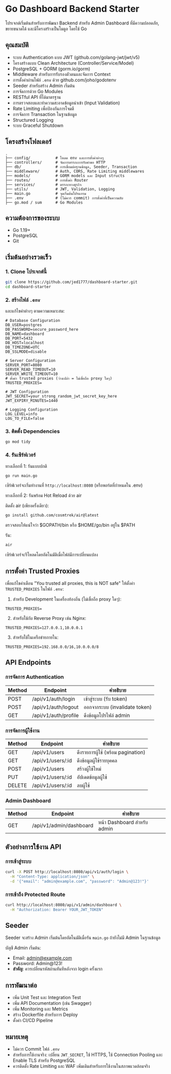 # Go Dashboard Backend Starter

โปรเจกต์เริ่มต้นสำหรับการพัฒนา Backend สำหรับ Admin Dashboard ที่มีความปลอดภัย, ขยายขนาดได้ และมีโครงสร้างเป็นโมดูล โดยใช้ Go

## คุณสมบัติ
- ระบบ Authentication แบบ JWT (github.com/golang-jwt/jwt/v5)
- โครงสร้างแบบ Clean Architecture (Controller/Service/Model)
- PostgreSQL + GORM (gorm.io/gorm)
- Middleware สำหรับการรับรองตัวตนและจัดการ Context
- การตั้งค่าผ่านไฟล์ `.env` ด้วย github.com/joho/godotenv
- Seeder สำหรับสร้าง Admin เริ่มต้น
- การจัดการด้วย Go Modules
- RESTful API ที่ได้มาตรฐาน
- การตรวจสอบและทำความสะอาดข้อมูลนำเข้า (Input Validation)
- Rate Limiting เพื่อป้องกันการโจมตี
- การจัดการ Transaction ในฐานข้อมูล
- Structured Logging
- ระบบ Graceful Shutdown

## โครงสร้างโฟลเดอร์
```
.
├── config/           # โหลด env และการตั้งค่าต่างๆ
├── controllers/      # จัดการตรรกะการรับคำขอ HTTP
├── db/               # การเชื่อมต่อฐานข้อมูล, Seeder, Transaction
├── middleware/       # Auth, CORS, Rate Limiting middlewares
├── models/           # GORM models และ Input structs
├── routes/           # การตั้งค่า Router
├── services/         # ตรรกะทางธุรกิจ
├── utils/            # JWT, Validation, Logging
├── main.go           # จุดเริ่มต้นโปรแกรม
├── .env              # (ไม่ควร commit) การตั้งค่าที่เป็นความลับ
├── go.mod / sum      # Go Modules
```

## ความต้องการของระบบ
- Go 1.19+
- PostgreSQL
- Git

## เริ่มต้นอย่างรวดเร็ว

### 1. Clone โปรเจกต์นี้
```bash
git clone https://github.com/jed1777/dashboard-starter.git
cd dashboard-starter
```

### 2. สร้างไฟล์ `.env`
และแก้ไขค่าต่างๆ ตามความเหมาะสม:
```
# Database Configuration
DB_USER=postgres
DB_PASSWORD=secure_password_here
DB_NAME=dashboard
DB_PORT=5432
DB_HOST=localhost
DB_TIMEZONE=UTC
DB_SSLMODE=disable

# Server Configuration
SERVER_PORT=8080
SERVER_READ_TIMEOUT=10
SERVER_WRITE_TIMEOUT=10
# ตั้งค่า trusted proxies (ว่างเปล่า = ไม่เชื่อถือ proxy ใดๆ)
TRUSTED_PROXIES=

# JWT Configuration
JWT_SECRET=your_strong_random_jwt_secret_key_here
JWT_EXPIRY_MINUTES=1440

# Logging Configuration
LOG_LEVEL=info
LOG_TO_FILE=false
```

### 3. ติดตั้ง Dependencies
```bash
go mod tidy
```

### 4. รันเซิร์ฟเวอร์
ทางเลือกที่ 1: รันแบบปกติ
```bash
go run main.go
```
เซิร์ฟเวอร์จะเริ่มทำงานที่ `http://localhost:8080` (หรือพอร์ตที่กำหนดใน .env)

ทางเลือกที่ 2: รันพร้อม Hot Reload ด้วย air

ติดตั้ง air (เพียงครั้งเดียว):
```bash
go install github.com/cosmtrek/air@latest
```
ตรวจสอบให้แน่ใจว่า $GOPATH/bin หรือ $HOME/go/bin อยู่ใน $PATH

รัน:
```bash
air
```
เซิร์ฟเวอร์จะรีโหลดโดยอัตโนมัติเมื่อไฟล์มีการเปลี่ยนแปลง

## การตั้งค่า Trusted Proxies

เพื่อแก้ไขคำเตือน "You trusted all proxies, this is NOT safe" ให้ตั้งค่า `TRUSTED_PROXIES` ในไฟล์ `.env`:

1. สำหรับ Development ในเครื่องท้องถิ่น (ไม่เชื่อถือ proxy ใดๆ):
```
TRUSTED_PROXIES=
```

2. สำหรับใช้กับ Reverse Proxy เช่น Nginx:
```
TRUSTED_PROXIES=127.0.0.1,10.0.0.1
```

3. สำหรับใช้ในเครือข่ายภายใน:
```
TRUSTED_PROXIES=192.168.0.0/16,10.0.0.0/8
```

## API Endpoints

### การจัดการ Authentication
| Method | Endpoint | คำอธิบาย |
|--------|----------|---------|
| POST   | /api/v1/auth/login | เข้าสู่ระบบ (รับ token) |
| POST   | /api/v1/auth/logout | ออกจากระบบ (invalidate token) |
| GET    | /api/v1/auth/profile | ดึงข้อมูลโปรไฟล์ admin |

### การจัดการผู้ใช้งาน
| Method | Endpoint | คำอธิบาย |
|--------|----------|---------|
| GET    | /api/v1/users | ดึงรายการผู้ใช้ (พร้อม pagination) |
| GET    | /api/v1/users/:id | ดึงข้อมูลผู้ใช้รายบุคคล |
| POST   | /api/v1/users | สร้างผู้ใช้ใหม่ |
| PUT    | /api/v1/users/:id | อัปเดตข้อมูลผู้ใช้ |
| DELETE | /api/v1/users/:id | ลบผู้ใช้ |

### Admin Dashboard
| Method | Endpoint | คำอธิบาย |
|--------|----------|---------|
| GET    | /api/v1/admin/dashboard | หน้า Dashboard สำหรับ admin |

## ตัวอย่างการใช้งาน API

### การเข้าสู่ระบบ
```bash
curl -X POST http://localhost:8080/api/v1/auth/login \
  -H "Content-Type: application/json" \
  -d '{"email": "admin@example.com", "password": "Admin@123!"}'
```

### การเข้าถึง Protected Route
```bash
curl http://localhost:8080/api/v1/admin/dashboard \
  -H "Authorization: Bearer YOUR_JWT_TOKEN"
```

## Seeder
Seeder จะสร้าง Admin เริ่มต้นโดยอัตโนมัติเมื่อรัน `main.go` ถ้ายังไม่มี Admin ในฐานข้อมูล

บัญชี Admin เริ่มต้น:
- Email: admin@example.com
- Password: Admin@123!
- **สำคัญ**: ควรเปลี่ยนรหัสผ่านทันทีหลังจาก login ครั้งแรก

## การพัฒนาต่อ
- เพิ่ม Unit Test และ Integration Test
- เพิ่ม API Documentation (เช่น Swagger)
- เพิ่ม Monitoring และ Metrics
- สร้าง Dockerfile สำหรับการ Deploy
- ตั้งค่า CI/CD Pipeline

## หมายเหตุ
- ไม่ควร Commit ไฟล์ `.env`
- สำหรับการใช้งานจริง: เปลี่ยน `JWT_SECRET`, ใช้ HTTPS, ใช้ Connection Pooling และ Enable TLS สำหรับ PostgreSQL
- ควรติดตั้ง Rate Limiting และ WAF เพิ่มเติมสำหรับการใช้งานในสภาพแวดล้อมจริง